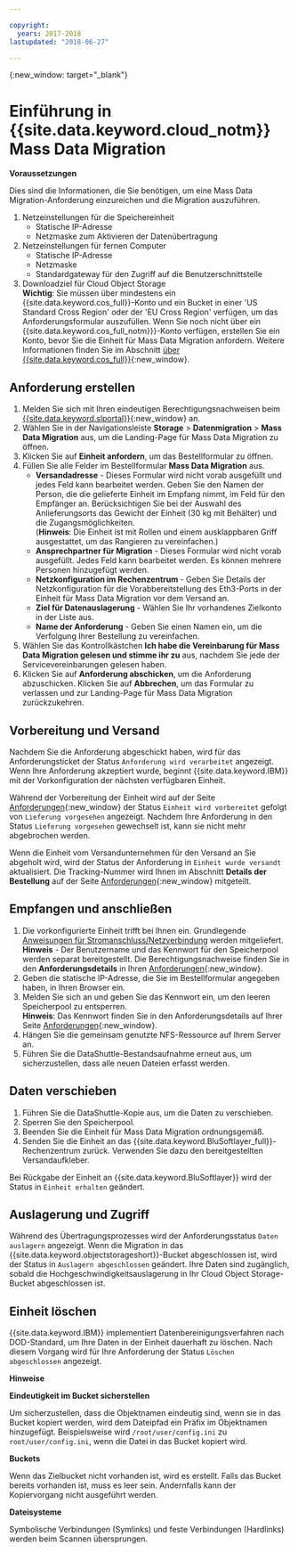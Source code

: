 ```yaml
---

copyright:
  years: 2017-2018
lastupdated: "2018-06-27"

---
```

{:new_window: target="_blank"}

# Einführung in {{site.data.keyword.cloud_notm}} Mass Data Migration

**Voraussetzungen**

Dies sind die Informationen, die Sie benötigen, um eine Mass Data Migration-Anforderung einzureichen und die Migration auszuführen.

1. Netzeinstellungen für die Speichereinheit
   - Statische IP-Adresse
   - Netzmaske zum Aktivieren der Datenübertragung
2. Netzeinstellungen für fernen Computer
   - Statische IP-Adresse
   - Netzmaske 
   - Standardgateway für den Zugriff auf die Benutzerschnittstelle
3. Downloadziel für Cloud Object Storage <br/>
   **Wichtig**: Sie müssen über mindestens ein {{site.data.keyword.cos_full}}-Konto und ein Bucket in einer 'US Standard Cross Region' oder der 'EU Cross Region' verfügen, um das Anforderungsformular auszufüllen. Wenn Sie noch nicht über ein {{site.data.keyword.cos_full_notm}}}-Konto verfügen, erstellen Sie ein Konto, bevor Sie die Einheit für Mass Data Migration anfordern. Weitere Informationen finden Sie im Abschnitt [über {{site.data.keyword.cos_full}}](https://console.bluemix.net/docs/services/cloud-object-storage/about-cos.html){:new_window}.

## Anforderung erstellen

1. Melden Sie sich mit Ihren eindeutigen Berechtigungsnachweisen beim [{{site.data.keyword.slportal}}](https://control.softlayer.com/){:new_window} an.
2. Wählen Sie in der Navigationsleiste **Storage** > **Datenmigration** > **Mass Data Migration** aus, um die Landing-Page für Mass Data Migration zu öffnen.
3. Klicken Sie auf **Einheit anfordern**, um das Bestellformular zu öffnen.
4. Füllen Sie alle Felder im Bestellformular **Mass Data Migration** aus.
   - **Versandadresse** - Dieses Formular wird nicht vorab ausgefüllt und jedes Feld kann bearbeitet werden. Geben Sie den Namen der Person, die die gelieferte Einheit im Empfang nimmt, im Feld für den Empfänger an. Berücksichtigen Sie bei der Auswahl des Anlieferungsorts das Gewicht der Einheit (30 kg mit Behälter) und die Zugangsmöglichkeiten. <br/> (**Hinweis**: Die Einheit ist mit Rollen und einem ausklappbaren Griff ausgestattet, um das Rangieren zu vereinfachen.)
   - **Ansprechpartner für Migration** - Dieses Formular wird nicht vorab ausgefüllt. Jedes Feld kann bearbeitet werden. Es können mehrere Personen hinzugefügt werden. 
   - **Netzkonfiguration im Rechenzentrum** - Geben Sie Details der Netzkonfiguration für die Vorabbereitstellung des Eth3-Ports in der Einheit für Mass Data Migration vor dem Versand an.
   - **Ziel für Datenauslagerung** -  Wählen Sie Ihr vorhandenes Zielkonto in der Liste aus.
   - **Name der Anforderung** - Geben Sie einen Namen ein, um die Verfolgung Ihrer Bestellung zu vereinfachen.
5. Wählen Sie das Kontrollkästchen **Ich habe die Vereinbarung für Mass Data Migration gelesen und stimme ihr zu** aus, nachdem Sie jede der Servicevereinbarungen gelesen haben.
6. Klicken Sie auf **Anforderung abschicken**, um die Anforderung abzuschicken. Klicken Sie auf **Abbrechen**, um das Formular zu verlassen und zur Landing-Page für Mass Data Migration zurückzukehren.


## Vorbereitung und Versand

Nachdem Sie die Anforderung abgeschickt haben, wird für das Anforderungsticket der Status `Anforderung wird verarbeitet` angezeigt. Wenn Ihre Anforderung akzeptiert wurde, beginnt {{site.data.keyword.IBM}} mit der Vorkonfiguration der nächsten verfügbaren Einheit.

Während der Vorbereitung der Einheit wird auf der Seite [Anforderungen](https://control.softlayer.com/storage/mdms){:new_window} der Status `Einheit wird vorbereitet` gefolgt von `Lieferung vorgesehen` angezeigt. Nachdem Ihre Anforderung in den Status `Lieferung vorgesehen` gewechselt ist, kann sie nicht mehr abgebrochen werden. 

Wenn die Einheit vom Versandunternehmen für den Versand an Sie abgeholt wird, wird der Status der Anforderung in `Einheit wurde versandt` aktualisiert. Die Tracking-Nummer wird Ihnen im Abschnitt **Details der Bestellung** auf der Seite [Anforderungen](https://control.softlayer.com/storage/mdms){:new_window} mitgeteilt.


## Empfangen und anschließen

1. Die vorkonfigurierte Einheit trifft bei Ihnen ein. Grundlegende [Anweisungen für Stromanschluss/Netzverbindung](user-instructions.html) werden mitgeliefert. <br/>
  **Hinweis** - Der Benutzername und das Kennwort für den Speicherpool werden separat bereitgestellt. Die Berechtigungsnachweise finden Sie in den **Anforderungsdetails** in Ihren [Anforderungen](https://control.softlayer.com/storage/mdms){:new_window}.
2. Geben die statische IP-Adresse, die Sie im Bestellformular angegeben haben, in Ihren Browser ein.
3. Melden Sie sich an und geben Sie das Kennwort ein, um den leeren Speicherpool zu entsperren. <br/>
   **Hinweis**: Das Kennwort finden Sie in den Anforderungsdetails auf Ihrer Seite [Anforderungen](https://control.softlayer.com/storage/mdms){:new_window}.
4. Hängen Sie die gemeinsam genutzte NFS-Ressource auf Ihrem Server an.
5. Führen Sie die DataShuttle-Bestandsaufnahme erneut aus, um sicherzustellen, dass alle neuen Dateien erfasst werden.

## Daten verschieben
1. Führen Sie die DataShuttle-Kopie aus, um die Daten zu verschieben.
2. Sperren Sie den Speicherpool.
3. Beenden Sie die Einheit für Mass Data Migration ordnungsgemäß.
4. Senden Sie die Einheit an das {{site.data.keyword.BluSoftlayer_full}}-Rechenzentrum zurück. Verwenden Sie dazu den bereitgestellten Versandaufkleber.

Bei Rückgabe der Einheit an {{site.data.keyword.BluSoftlayer}} wird der Status in `Einheit erhalten` geändert. 

## Auslagerung und Zugriff

Während des Übertragungsprozesses wird der Anforderungsstatus `Daten auslagern` angezeigt. Wenn die Migration in das {{site.data.keyword.objectstorageshort}}-Bucket abgeschlossen ist, wird der Status in `Auslagern abgeschlossen` geändert. Ihre Daten sind zugänglich, sobald die Hochgeschwindigkeitsauslagerung in Ihr Cloud Object Storage-Bucket abgeschlossen ist.

## Einheit löschen

{{site.data.keyword.IBM}} implementiert Datenbereinigungsverfahren nach DOD-Standard, um Ihre Daten in der Einheit dauerhaft zu löschen. Nach diesem Vorgang wird für Ihre Anforderung der Status `Löschen abgeschlossen` angezeigt.

**Hinweise**

**Eindeutigkeit im Bucket sicherstellen**

Um sicherzustellen, dass die Objektnamen eindeutig sind, wenn sie in das Bucket kopiert werden, wird dem Dateipfad ein Präfix im Objektnamen hinzugefügt. Beispielsweise wird `/root/user/config.ini` zu `root/user/config.ini`, wenn die Datei in das Bucket kopiert wird.

**Buckets**

Wenn das Zielbucket nicht vorhanden ist, wird es erstellt. Falls das Bucket bereits vorhanden ist, muss es leer sein. Andernfalls kann der Kopiervorgang nicht ausgeführt werden.  

**Dateisysteme**

Symbolische Verbindungen (Symlinks) und feste Verbindungen (Hardlinks) werden beim Scannen übersprungen.
